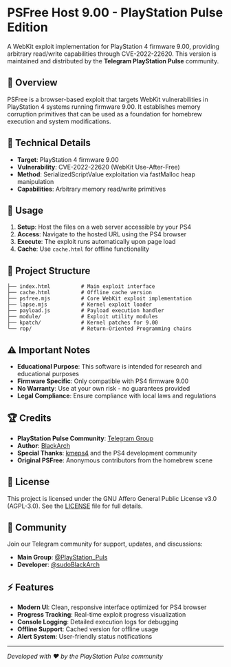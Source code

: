 # PSFree Host 9.00 - PlayStation Pulse Edition

A WebKit exploit implementation for PlayStation 4 firmware 9.00, providing arbitrary read/write capabilities through CVE-2022-22620. This version is maintained and distributed by the **Telegram PlayStation Pulse** community.

## 🎯 Overview

PSFree is a browser-based exploit that targets WebKit vulnerabilities in PlayStation 4 systems running firmware 9.00. It establishes memory corruption primitives that can be used as a foundation for homebrew execution and system modifications.

## 🔧 Technical Details

- **Target**: PlayStation 4 firmware 9.00
- **Vulnerability**: CVE-2022-22620 (WebKit Use-After-Free)
- **Method**: SerializedScriptValue exploitation via fastMalloc heap manipulation
- **Capabilities**: Arbitrary memory read/write primitives

## 🚀 Usage

1. **Setup**: Host the files on a web server accessible by your PS4
2. **Access**: Navigate to the hosted URL using the PS4 browser
3. **Execute**: The exploit runs automatically upon page load
4. **Cache**: Use `cache.html` for offline functionality

## 📁 Project Structure

```
├── index.html          # Main exploit interface
├── cache.html          # Offline cache version
├── psfree.mjs          # Core WebKit exploit implementation
├── lapse.mjs           # Kernel exploit loader
├── payload.js          # Payload execution handler
├── module/             # Exploit utility modules
├── kpatch/             # Kernel patches for 9.00
└── rop/                # Return-Oriented Programming chains
```

## ⚠️ Important Notes

- **Educational Purpose**: This software is intended for research and educational purposes
- **Firmware Specific**: Only compatible with PS4 firmware 9.00
- **No Warranty**: Use at your own risk - no guarantees provided
- **Legal Compliance**: Ensure compliance with local laws and regulations

## 🏆 Credits

- **PlayStation Pulse Community**: [Telegram Group](https://t.me/PlayStation_Puls)
- **Author**: [BlackArch](https://t.me/sudoBlackArch)
- **Special Thanks**: [kmeps4](https://github.com/kmeps4) and the PS4 development community
- **Original PSFree**: Anonymous contributors from the homebrew scene

## 📜 License

This project is licensed under the GNU Affero General Public License v3.0 (AGPL-3.0). See the [LICENSE](LICENSE) file for full details.

## 🔗 Community

Join our Telegram community for support, updates, and discussions:
- **Main Group**: [@PlayStation_Puls](https://t.me/PlayStation_Puls)
- **Developer**: [@sudoBlackArch](https://t.me/sudoBlackArch)

## ⚡ Features

- **Modern UI**: Clean, responsive interface optimized for PS4 browser
- **Progress Tracking**: Real-time exploit progress visualization
- **Console Logging**: Detailed execution logs for debugging
- **Offline Support**: Cached version for offline usage
- **Alert System**: User-friendly status notifications

---

*Developed with ❤️ by the PlayStation Pulse community*
